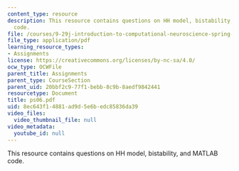```yaml
---
content_type: resource
description: This resource contains questions on HH model, bistability, and MATLAB
  code.
file: /courses/9-29j-introduction-to-computational-neuroscience-spring-2004/8ec643f14881ad9d5e6bedc85836da39_ps06.pdf
file_type: application/pdf
learning_resource_types:
- Assignments
license: https://creativecommons.org/licenses/by-nc-sa/4.0/
ocw_type: OCWFile
parent_title: Assignments
parent_type: CourseSection
parent_uid: 20bbf2c9-77f1-bebb-8c9b-8aedf9842441
resourcetype: Document
title: ps06.pdf
uid: 8ec643f1-4881-ad9d-5e6b-edc85836da39
video_files:
  video_thumbnail_file: null
video_metadata:
  youtube_id: null
---
```

This resource contains questions on HH model, bistability, and MATLAB code.